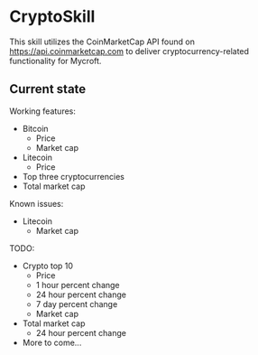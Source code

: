 # CryptoSkill

This skill utilizes the CoinMarketCap API found on https://api.coinmarketcap.com to deliver cryptocurrency-related functionality for Mycroft. 

## Current state

Working features:
 - Bitcoin
    * Price
    * Market cap
 - Litecoin
    * Price
 - Top three cryptocurrencies
 - Total market cap
 
Known issues:
- Litecoin
    * Market cap

TODO:
 - Crypto top 10
    * Price
    * 1 hour percent change
    * 24 hour percent change
    * 7 day percent change
    * Market cap
 - Total market cap
    * 24 hour percent change
 - More to come...
